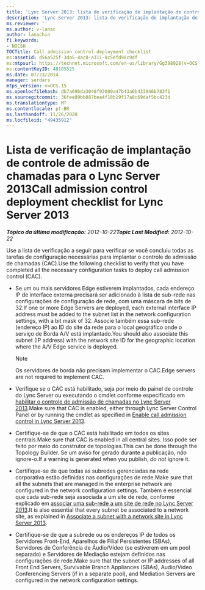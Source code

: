 ```yaml
---
title: 'Lync Server 2013: lista de verificação de implantação de controle de admissão de chamadas'
description: 'Lync Server 2013: lista de verificação de implantação de controle de admissão de chamadas.'
ms.reviewer: ''
ms.author: v-lanac
author: lanachin
f1.keywords:
- NOCSH
TOCTitle: Call admission control deployment checklist
ms:assetid: d56a525f-3da5-4ac0-a311-0c5efd98c9df
ms:mtpsurl: https://technet.microsoft.com/en-us/library/Gg398928(v=OCS.15)
ms:contentKeyID: 48185525
ms.date: 07/23/2014
manager: serdars
mtps_version: v=OCS.15
ms.openlocfilehash: db7a69bda3048f93089a47b43a0b433946b783f1
ms.sourcegitcommit: 36fee89bb887bea4f18b19f17a8c69daf5bc423d
ms.translationtype: MT
ms.contentlocale: pt-BR
ms.lasthandoff: 11/26/2020
ms.locfileid: "49435912"
---
```

# <a name="call-admission-control-deployment-checklist-for-lync-server-2013"></a><span data-ttu-id="6669e-103">Lista de verificação de implantação de controle de admissão de chamadas para o Lync Server 2013</span><span class="sxs-lookup"><span data-stu-id="6669e-103">Call admission control deployment checklist for Lync Server 2013</span></span>

<div data-xmlns="http://www.w3.org/1999/xhtml">

<div class="topic" data-xmlns="http://www.w3.org/1999/xhtml" data-msxsl="urn:schemas-microsoft-com:xslt" data-cs="https://msdn.microsoft.com/">

<div data-asp="https://msdn2.microsoft.com/asp">



</div>

<div id="mainSection">

<div id="mainBody"><span data-ttu-id="6669e-104">

<span> </span></span><span class="sxs-lookup"><span data-stu-id="6669e-104">

<span> </span></span></span>

<span data-ttu-id="6669e-105">_**Tópico da última modificação:** 2012-10-22_</span><span class="sxs-lookup"><span data-stu-id="6669e-105">_**Topic Last Modified:** 2012-10-22_</span></span>

<span data-ttu-id="6669e-106">Use a lista de verificação a seguir para verificar se você concluiu todas as tarefas de configuração necessárias para implantar o controle de admissão de chamadas (CAC).</span><span class="sxs-lookup"><span data-stu-id="6669e-106">Use the following checklist to verify that you have completed all the necessary configuration tasks to deploy call admission control (CAC).</span></span>

  - <span data-ttu-id="6669e-107">Se um ou mais servidores Edge estiverem implantados, cada endereço IP de interface externa precisará ser adicionado à lista de sub-rede nas configurações de configuração de rede, com uma máscara de bits de 32.</span><span class="sxs-lookup"><span data-stu-id="6669e-107">If one or more Edge Servers are deployed, each external interface IP address must be added to the subnet list in the network configuration settings, with a bit mask of 32.</span></span> <span data-ttu-id="6669e-108">Associe também essa sub-rede (endereço IP) ao ID do site da rede para o local geográfico onde o serviço de Borda A/V está implantado.</span><span class="sxs-lookup"><span data-stu-id="6669e-108">You should also associate this subnet (IP address) with the network site ID for the geographic location where the A/V Edge service is deployed.</span></span>
    
    <div>
    

    > [!NOTE]  
    > <span data-ttu-id="6669e-109">Os servidores de borda não precisam implementar o CAC.</span><span class="sxs-lookup"><span data-stu-id="6669e-109">Edge servers are not required to implement CAC.</span></span>

    
    </div>

  - <span data-ttu-id="6669e-110">Verifique se o CAC está habilitado, seja por meio do painel de controle do Lync Server ou executando o cmdlet conforme especificado em [habilitar o controle de admissão de chamadas no Lync Server 2013](lync-server-2013-enable-call-admission-control.md).</span><span class="sxs-lookup"><span data-stu-id="6669e-110">Make sure that CAC is enabled, either through Lync Server Control Panel or by running the cmdlet as specified in [Enable call admission control in Lync Server 2013](lync-server-2013-enable-call-admission-control.md).</span></span>

  - <span data-ttu-id="6669e-111">Certifique-se de que o CAC está habilitado em todos os sites centrais.</span><span class="sxs-lookup"><span data-stu-id="6669e-111">Make sure that CAC is enabled in all central sites.</span></span> <span data-ttu-id="6669e-112">Isso pode ser feito por meio do construtor de topologias.</span><span class="sxs-lookup"><span data-stu-id="6669e-112">This can be done through the Topology Builder.</span></span> <span data-ttu-id="6669e-113">Se um aviso for gerado durante a publicação, *não* ignore-o.</span><span class="sxs-lookup"><span data-stu-id="6669e-113">If a warning is generated when you publish, *do not* ignore it.</span></span>

  - <span data-ttu-id="6669e-114">Certifique-se de que todas as subredes gerenciadas na rede corporativa estão definidas nas configurações de rede.</span><span class="sxs-lookup"><span data-stu-id="6669e-114">Make sure that all the subnets that are managed in the enterprise network are configured in the network configuration settings.</span></span> <span data-ttu-id="6669e-115">Também é essencial que cada sub-rede seja associada a um site de rede, conforme explicado em [associar uma sub-rede a um site de rede no Lync Server 2013](lync-server-2013-associate-a-subnet-with-a-network-site.md).</span><span class="sxs-lookup"><span data-stu-id="6669e-115">It is also essential that every subnet be associated to a network site, as explained in [Associate a subnet with a network site in Lync Server 2013](lync-server-2013-associate-a-subnet-with-a-network-site.md).</span></span>

  - <span data-ttu-id="6669e-116">Certifique-se de que a subrede ou os endereços IP de todos os Servidores Front-End, Aparelhos de Filial Persistentes (SBAs), Servidores de Conferência de Áudio/Vídeo (se estiverem em um pool separado) e Servidores de Mediação estejam definidos nas configurações de rede.</span><span class="sxs-lookup"><span data-stu-id="6669e-116">Make sure that the subnet or IP addresses of all Front End Servers, Survivable Branch Appliances (SBAs), Audio/Video Conferencing Servers (if in a separate pool), and Mediation Servers are configured in the network configuration settings.</span></span>

<span data-ttu-id="6669e-117"></div>

<span> </span>

</div>

</div>

</span><span class="sxs-lookup"><span data-stu-id="6669e-117"></div>

<span> </span>

</div>

</div>

</span></span></div>

